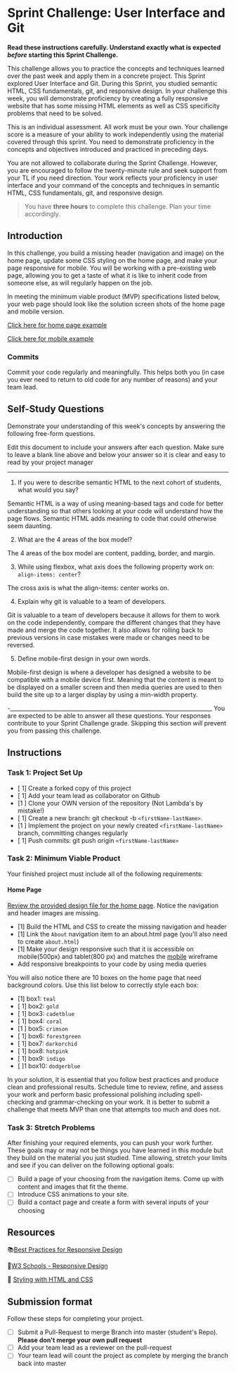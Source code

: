 # Sprint Challenge: User Interface and Git

**Read these instructions carefully. Understand exactly what is expected _before_ starting this Sprint Challenge.**

This challenge allows you to practice the concepts and techniques learned over the past week and apply them in a concrete project. This Sprint explored User Interface and Git. During this Sprint, you studied semantic HTML, CSS fundamentals, git, and responsive design. In your challenge this week, you will demonstrate proficiency by creating a fully responsive website that has some missing HTML elements as well as CSS specificity problems that need to be solved.

This is an individual assessment. All work must be your own. Your challenge score is a measure of your ability to work independently using the material covered through this sprint. You need to demonstrate proficiency in the concepts and objectives introduced and practiced in preceding days.

You are not allowed to collaborate during the Sprint Challenge. However, you are encouraged to follow the twenty-minute rule and seek support from your TL if you need direction. Your work reflects your proficiency in user interface and your command of the concepts and techniques in semantic HTML, CSS fundamentals, git, and responsive design.

> You have **three hours** to complete this challenge. Plan your time accordingly.


## Introduction

In this challenge, you build a missing header (navigation and image) on the home page, update some CSS styling on the home page, and make your page responsive for mobile. You will be working with a pre-existing web page, allowing you to get a taste of what it is like to inherit code from someone else, as will regularly happen on the job.

In meeting the minimum viable product (MVP) specifications listed below, your web page should look like the solution screen shots of the home page and mobile version. 

 [Click here for home page example](https://tk-assets.lambdaschool.com/39a49225-8ac9-43da-aa90-514fd60ae99a_sprint-challenge-ui-home-example.png)

[Click here for mobile example](https://tk-assets.lambdaschool.com/fbe7ebfc-a4c2-4a32-8929-bbd41fbc4f67_ScreenShot2020-03-25at11.03.41AM.png)

### Commits

Commit your code regularly and meaningfully. This helps both you (in case you ever need to return to old code for any number of reasons) and your team lead.

## Self-Study Questions

Demonstrate your understanding of this week's concepts by answering the following free-form questions.

Edit this document to include your answers after each question. Make sure to leave a blank line above and below your answer so it is clear and easy to read by your project manager
_________________________________________________________________________
1. If you were to describe semantic HTML to the next cohort of students, what would you say?


Semantic HTML is a way of using meaning-based tags and code for better understanding so that others looking at your code will understand how the page flows. Semantic HTML adds meaning to code that could otherwise seem daunting.




2. What are the 4 areas of the box model?


The 4 areas of the box model are content, padding, border, and margin.





3. While using flexbox, what axis does the following property work on: ```align-items: center```?


The cross axis is what the align-items: center works on.





4. Explain why git is valuable to a team of developers.


Git is valuable to a team of developers because it allows for them to work on the code independently, compare the different changes that they have made and merge the code together. It also allows for rolling back to previous versions in case mistakes were made or changes need to be reversed.




5. Define mobile-first design in your own words.


Mobile-first design is where a developer has designed a website to be compatible with a mobile device first. Meaning that the content is meant to be displayed on a smaller screen and then media queries are used to then build the site up to a larger display by using a min-width property. 







_-_________________________________________________________________________
You are expected to be able to answer all these questions. Your responses contribute to your Sprint Challenge grade. Skipping this section *will* prevent you from passing this challenge.

## Instructions

### Task 1: Project Set Up

- [ 1] Create a forked copy of this project
- [ 1] Add your team lead as collaborator on Github
- [1 ] Clone your OWN version of the repository (Not Lambda's by mistake!)
- [ 1] Create a new branch: git checkout -b `<firstName-lastName>`.
- [1 ] Implement the project on your newly created `<firstName-lastName>` branch, committing changes regularly
- [ 1] Push commits: git push origin `<firstName-lastName>`

### Task 2:  Minimum Viable Product

Your finished project must include all of the following requirements:

#### Home Page

[Review the provided design file for the home page](https://tk-assets.lambdaschool.com/fbe7ebfc-a4c2-4a32-8929-bbd41fbc4f67_ScreenShot2020-03-25at11.03.41AM.png).  Notice the navigation and header images are missing.

* [1] Build the HTML and CSS to create the missing navigation and header
* [1] Link the `About` navigation item to an about.html page (you'll also need to create `about.html`)
* [1] Make your design responsive such that it is accessible on mobile(500px) and tablet(800 px) and matches the [mobile](design/mobile.png) wireframe
*  Add responsive breakpoints to your code by using media queries

You will also notice there are 10 boxes on the home page that need background colors.  Use this list below to correctly style each box:

* [1] box1: `teal`
* [ 1] box2: `gold`
* [ 1] box3: `cadetblue`
* [ 1] box4: `coral`
* [1 ] box5: `crimson`
* [ 1] box6: `forestgreen`
* [ 1] box7: `darkorchid`
* [ 1] box8: `hotpink`
* [ 1] box9: `indigo`
* [ ]1 box10: `dodgerblue`

In your solution, it is essential that you follow best practices and produce clean and professional results. Schedule time to review, refine, and assess your work and perform basic professional polishing including spell-checking and grammar-checking on your work. It is better to submit a challenge that meets MVP than one that attempts too much and does not.

### Task 3: Stretch Problems

After finishing your required elements, you can push your work further. These goals may or may not be things you have learned in this module but they build on the material you just studied. Time allowing, stretch your limits and see if you can deliver on the following optional goals:

* [ ] Build a page of your choosing from the navigation items.  Come up with content and images that fit the theme.  
* [ ] Introduce CSS animations to your site.
* [ ] Build a contact page and create a form with several inputs of your choosing

## Resources

📚[Best Practices for Responsive Design](https://www.browserstack.com/guide/responsive-design-breakpoints)

🤝[W3 Schools - Responsive Design](https://www.w3schools.com/html/html_responsive.asp)

👀 [Styling with HTML and CSS](https://www.w3schools.com/html/html_css.asp)

## Submission format

Follow these steps for completing your project.

- [ ] Submit a Pull-Request to merge <firstName-lastName> Branch into master (student's  Repo). **Please don't merge your own pull request**
- [ ] Add your team lead as a reviewer on the pull-request
- [ ] Your team lead will count the project as complete by merging the branch back into master
